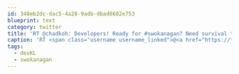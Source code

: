 ```yaml
---
id: 348eb2dc-dac5-4a28-9adb-dbad8602e753
blueprint: text
category: twitter
title: 'RT @chadkoh: Developers! Ready for #swokanagan? Need survival tips? Come to #devKL and discuss how to Startup Weekend as a dev http://t. ...'
caption: 'RT <span class="username username_linked">@<a href="https://twitter.com/chadkoh" title="Chad Kohalyk">chadkoh</a></span>: Developers! Ready for <span class="hashtag hashtag_local">#<a href="http://tweettemp.darylchymko.ca/?tag=swokanagan">swokanagan</a>? Need survival tips? Come to <span class="hashtag hashtag_local">#<a href="http://tweettemp.darylchymko.ca/?tag=devkl">devKL</a> and discuss how to Startup Weekend as a dev http://t. ...'
tags:
  - devKL
  - swokanagan
---
```

